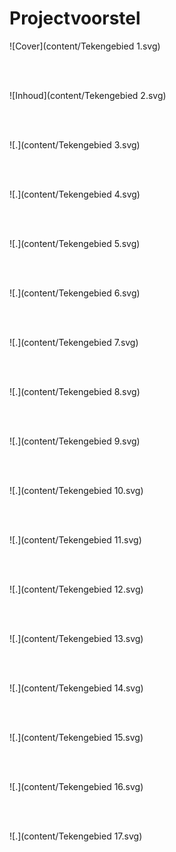 # Projectvoorstel


![Cover](content/Tekengebied 1.svg)

<br><br>

![Inhoud](content/Tekengebied 2.svg)

<br><br>

![.](content/Tekengebied 3.svg)

<br><br>

![.](content/Tekengebied 4.svg)

<br><br>

![.](content/Tekengebied 5.svg)

<br><br>

![.](content/Tekengebied 6.svg)

<br><br>

![.](content/Tekengebied 7.svg)

<br><br>

![.](content/Tekengebied 8.svg)

<br><br>

![.](content/Tekengebied 9.svg)

<br><br>

![.](content/Tekengebied 10.svg)

<br><br>

![.](content/Tekengebied 11.svg)

<br><br>

![.](content/Tekengebied 12.svg)

<br><br>

![.](content/Tekengebied 13.svg)

<br><br>

![.](content/Tekengebied 14.svg)

<br><br>

![.](content/Tekengebied 15.svg)

<br><br>

![.](content/Tekengebied 16.svg)

<br><br>

![.](content/Tekengebied 17.svg)